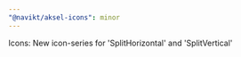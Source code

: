 ```yaml
---
"@navikt/aksel-icons": minor
---
```


Icons: New icon-series for 'SplitHorizontal' and 'SplitVertical'
